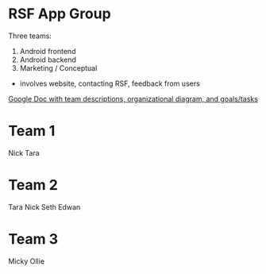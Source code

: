 RSF App Group
=============

Three teams:

1) Android frontend
2) Android backend
3) Marketing / Conceptual
- involves website, contacting RSF, feedback from users

[Google Doc with team descriptions, organizational diagram, and goals/tasks](https://docs.google.com/a/berkeley.edu/document/d/1pTSaqID6JxPohzLH787dy19iM2VnWdEP0j4ula4_LXo/edit)

Team 1
======
Nick
Tara


Team 2
======
Tara
Nick
Seth
Edwan


Team 3
======
Micky
Ollie
